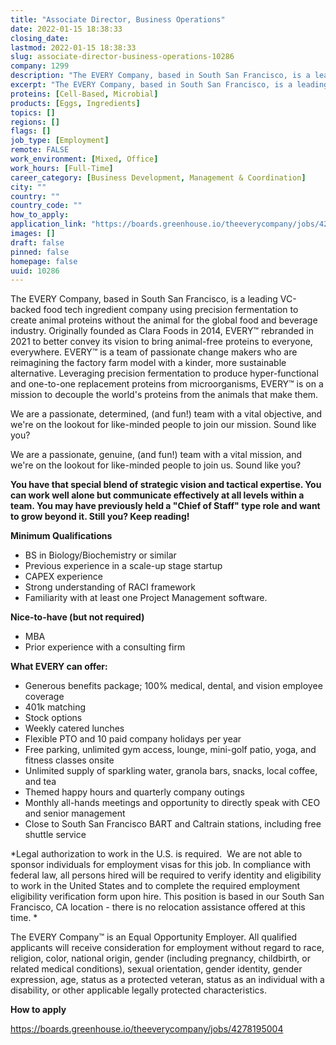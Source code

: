 ```yaml
---
title: "Associate Director, Business Operations"
date: 2022-01-15 18:38:33
closing_date: 
lastmod: 2022-01-15 18:38:33
slug: associate-director-business-operations-10286
company: 1299
description: "The EVERY Company, based in South San Francisco, is a leading VC-backed food tech ingredient company using precision fermentation to create animal proteins without the animal for the global food and beverage industry. Originally founded as Clara Foods in 2014, EVERY™ rebranded in 2021 to better convey its vision to bring animal-free proteins to everyone, everywhere. EVERY™ is a team of passionate change makers who are reimagining the factory farm model with a kinder, more sustainable alternative."
excerpt: "The EVERY Company, based in South San Francisco, is a leading VC-backed food tech ingredient company using precision fermentation to create animal proteins without the animal for the global food and beverage industry. Originally founded as Clara Foods in 2014, EVERY™ rebranded in 2021 to better convey its vision to bring animal-free proteins to everyone, everywhere. EVERY™ is a team of passionate change makers who are reimagining the factory farm model with a kinder, more sustainable alternative."
proteins: [Cell-Based, Microbial]
products: [Eggs, Ingredients]
topics: []
regions: []
flags: []
job_type: [Employment]
remote: FALSE
work_environment: [Mixed, Office]
work_hours: [Full-Time]
career_category: [Business Development, Management & Coordination]
city: ""
country: ""
country_code: ""
how_to_apply: 
application_link: "https://boards.greenhouse.io/theeverycompany/jobs/4278195004"
images: []
draft: false
pinned: false
homepage: false
uuid: 10286
---
```

The EVERY Company, based in South San Francisco, is a leading VC-backed
food tech ingredient company using precision fermentation to create
animal proteins without the animal for the global food and beverage
industry. Originally founded as Clara Foods in 2014, EVERY™ rebranded in
2021 to better convey its vision to bring animal-free proteins to
everyone, everywhere. EVERY™ is a team of passionate change makers who
are reimagining the factory farm model with a kinder, more sustainable
alternative. Leveraging precision fermentation to produce
hyper-functional and one-to-one replacement proteins from
microorganisms, EVERY™ is on a mission to decouple the world's proteins
from the animals that make them.

We are a passionate, determined, (and fun!) team with a vital objective,
and we\'re on the lookout for like-minded people to join our mission.
Sound like you?

We are a passionate, genuine, (and fun!) team with a vital mission, and
we\'re on the lookout for like-minded people to join us. Sound like
you? 

**You have that special blend of strategic vision and tactical
expertise. You can work well alone but communicate effectively at all
levels within a team. You may have previously held a "Chief of Staff"
type role and want to grow beyond it. Still you? Keep reading!**

**Minimum Qualifications**

-   BS in Biology/Biochemistry or similar
-   Previous experience in a scale-up stage startup
-   CAPEX experience
-   Strong understanding of RACI framework
-   Familiarity with at least one Project Management software.

**Nice-to-have (but not required)**

-   MBA
-   Prior experience with a consulting firm

**What EVERY can offer:**

-   Generous benefits package; 100% medical, dental, and vision employee
    coverage
-   401k matching
-   Stock options
-   Weekly catered lunches
-   Flexible PTO and 10 paid company holidays per year
-   Free parking, unlimited gym access, lounge, mini-golf patio, yoga,
    and fitness classes onsite
-   Unlimited supply of sparkling water, granola bars, snacks, local
    coffee, and tea
-   Themed happy hours and quarterly company outings
-   Monthly all-hands meetings and opportunity to directly speak with
    CEO and senior management
-   Close to South San Francisco BART and Caltrain stations, including
    free shuttle service

*Legal authorization to work in the U.S. is required.  We are not able
to sponsor individuals for employment visas for this job. In compliance
with federal law, all persons hired will be required to verify identity
and eligibility to work in the United States and to complete the
required employment eligibility verification form upon hire. This
position is based in our South San Francisco, CA location - there is no
relocation assistance offered at this time. *

The EVERY Company™ is an Equal Opportunity Employer. All qualified
applicants will receive consideration for employment without regard to
race, religion, color, national origin, gender (including pregnancy,
childbirth, or related medical conditions), sexual orientation, gender
identity, gender expression, age, status as a protected veteran, status
as an individual with a disability, or other applicable legally
protected characteristics.


**How to apply**


<https://boards.greenhouse.io/theeverycompany/jobs/4278195004>
